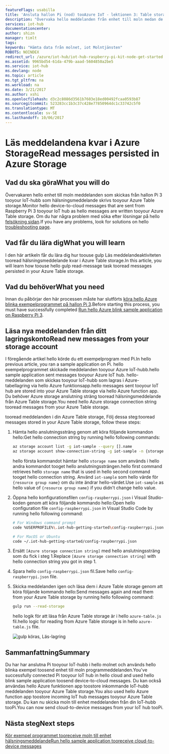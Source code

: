 ```yaml
---
featureFlags: usabilla
title: 'Ansluta hallon Pi (nod) tooAzure IoT - lektionen 3: Table storage | Microsoft Docs'
description: "Övervaka hello meddelanden från enhet till moln medan de skrivs tooyour Azure Table storage."
services: iot-hub
documentationcenter: 
author: shizn
manager: timlt
tags: 
keywords: "Hämta data från molnet, iot Molntjänsten"
ROBOTS: NOINDEX
redirect_url: /azure/iot-hub/iot-hub-raspberry-pi-kit-node-get-started
ms.assetid: 9965bd54-61da-479b-aaad-5604850a2be5
ms.service: iot-hub
ms.devlang: node
ms.topic: article
ms.tgt_pltfrm: na
ms.workload: na
ms.date: 3/21/2017
ms.author: xshi
ms.openlocfilehash: d3c2c8086d3561b7603e18ed00492fcaa0593b87
ms.sourcegitcommit: 523283cc1b3c37c428e77850964dc1c33742c5f0
ms.translationtype: MT
ms.contentlocale: sv-SE
ms.lasthandoff: 10/06/2017
---
```

# <a name="read-messages-persisted-in-azure-storage"></a><span data-ttu-id="1c46f-104">Läs meddelandena kvar i Azure Storage</span><span class="sxs-lookup"><span data-stu-id="1c46f-104">Read messages persisted in Azure Storage</span></span>
## <a name="what-you-will-do"></a><span data-ttu-id="1c46f-105">Vad du ska göra</span><span class="sxs-lookup"><span data-stu-id="1c46f-105">What you will do</span></span>
<span data-ttu-id="1c46f-106">Övervakaren hello enhet till moln meddelanden som skickas från hallon Pi 3 tooyour IoT-hubb som hälsningsmeddelande skrivs tooyour Azure Table storage.</span><span class="sxs-lookup"><span data-stu-id="1c46f-106">Monitor hello device-to-cloud messages that are sent from Raspberry Pi 3 tooyour IoT hub as hello messages are written tooyour Azure Table storage.</span></span> <span data-ttu-id="1c46f-107">Om du har några problem med söka efter lösningar på hello [felsökning sidan](iot-hub-raspberry-pi-kit-node-troubleshooting.md).</span><span class="sxs-lookup"><span data-stu-id="1c46f-107">If you have any problems, look for solutions on hello [troubleshooting page](iot-hub-raspberry-pi-kit-node-troubleshooting.md).</span></span>

## <a name="what-you-will-learn"></a><span data-ttu-id="1c46f-108">Vad får du lära dig</span><span class="sxs-lookup"><span data-stu-id="1c46f-108">What you will learn</span></span>
<span data-ttu-id="1c46f-109">I den här artikeln får du lära dig hur toouse gulp Läs meddelandeaktiviteten tooread hälsningsmeddelande kvar i Azure Table storage.</span><span class="sxs-lookup"><span data-stu-id="1c46f-109">In this article, you will learn how toouse hello gulp read-message task tooread messages persisted in your Azure Table storage.</span></span>

## <a name="what-you-need"></a><span data-ttu-id="1c46f-110">Vad du behöver</span><span class="sxs-lookup"><span data-stu-id="1c46f-110">What you need</span></span>
<span data-ttu-id="1c46f-111">Innan du påbörjar den här processen måste har slutförts [köra hello Azure blinka exempelprogrammet på hallon Pi 3](iot-hub-raspberry-pi-kit-node-lesson3-run-azure-blink.md).</span><span class="sxs-lookup"><span data-stu-id="1c46f-111">Before starting this process, you must have successfully completed [Run hello Azure blink sample application on Raspberry Pi 3](iot-hub-raspberry-pi-kit-node-lesson3-run-azure-blink.md).</span></span>

## <a name="read-new-messages-from-your-storage-account"></a><span data-ttu-id="1c46f-112">Läsa nya meddelanden från ditt lagringskonto</span><span class="sxs-lookup"><span data-stu-id="1c46f-112">Read new messages from your storage account</span></span>
<span data-ttu-id="1c46f-113">I föregående artikel hello körde du ett exempelprogram med Pi.</span><span class="sxs-lookup"><span data-stu-id="1c46f-113">In hello previous article, you ran a sample application on Pi.</span></span> <span data-ttu-id="1c46f-114">hello exempelprogrammet skickade meddelanden tooyour Azure IoT-hubb.</span><span class="sxs-lookup"><span data-stu-id="1c46f-114">hello sample application sent messages tooyour Azure IoT hub.</span></span> <span data-ttu-id="1c46f-115">hello-meddelanden som skickas tooyour IoT-hubb som lagras i Azure-tabellagring via hello Azure funktionsapp.</span><span class="sxs-lookup"><span data-stu-id="1c46f-115">hello messages sent tooyour IoT hub are stored into your Azure Table storage via hello Azure function app.</span></span> <span data-ttu-id="1c46f-116">Du behöver Azure storage anslutning sträng tooread hälsningsmeddelande från Azure Table storage.</span><span class="sxs-lookup"><span data-stu-id="1c46f-116">You need hello Azure storage connection string tooread messages from your Azure Table storage.</span></span>

<span data-ttu-id="1c46f-117">tooread meddelanden i din Azure Table storage, Följ dessa steg:</span><span class="sxs-lookup"><span data-stu-id="1c46f-117">tooread messages stored in your Azure Table storage, follow these steps:</span></span>

1. <span data-ttu-id="1c46f-118">Hämta hello anslutningssträng genom att köra följande kommandon hello:</span><span class="sxs-lookup"><span data-stu-id="1c46f-118">Get hello connection string by running hello following commands:</span></span>

   ```bash
   az storage account list -g iot-sample --query [].name
   az storage account show-connection-string -g iot-sample -n {storage name}
   ```

   <span data-ttu-id="1c46f-119">hello första kommandot hämtar hello `storage name` som används i hello andra kommandot tooget hello anslutningssträngen.</span><span class="sxs-lookup"><span data-stu-id="1c46f-119">hello first command retrieves hello `storage name` that is used in hello second command tooget hello connection string.</span></span> <span data-ttu-id="1c46f-120">Använd `iot-sample` som hello värde för `{resource group name}` om du inte ändrar hello-värdet.</span><span class="sxs-lookup"><span data-stu-id="1c46f-120">Use `iot-sample` as hello value of `{resource group name}` if you didn't change hello value.</span></span>
2. <span data-ttu-id="1c46f-121">Öppna hello konfigurationsfilen `config-raspberrypi.json` i Visual Studio-koden genom att köra följande kommando hello:</span><span class="sxs-lookup"><span data-stu-id="1c46f-121">Open hello configuration file `config-raspberrypi.json` in Visual Studio Code by running hello following command:</span></span>

   ```bash
   # For Windows command prompt
   code %USERPROFILE%\.iot-hub-getting-started\config-raspberrypi.json
   
   # For MacOS or Ubuntu
   code ~/.iot-hub-getting-started/config-raspberrypi.json
   ```
3. <span data-ttu-id="1c46f-122">Ersätt `[Azure storage connection string]` med hello anslutningssträng som du fick i steg 1.</span><span class="sxs-lookup"><span data-stu-id="1c46f-122">Replace `[Azure storage connection string]` with hello connection string you got in step 1.</span></span>
4. <span data-ttu-id="1c46f-123">Spara hello `config-raspberrypi.json` fil.</span><span class="sxs-lookup"><span data-stu-id="1c46f-123">Save hello `config-raspberrypi.json` file.</span></span>
5. <span data-ttu-id="1c46f-124">Skicka meddelanden igen och läsa dem i Azure Table storage genom att köra följande kommando hello:</span><span class="sxs-lookup"><span data-stu-id="1c46f-124">Send messages again and read them from your Azure Table storage by running hello following command:</span></span>
   
   ```bash
   gulp run --read-storage
   ```
   
   <span data-ttu-id="1c46f-125">hello logik för att läsa från Azure Table storage är i hello `azure-table.js` fil.</span><span class="sxs-lookup"><span data-stu-id="1c46f-125">hello logic for reading from Azure Table storage is in hello `azure-table.js` file.</span></span>
   
    ![gulp köras, Läs-lagring](media/iot-hub-raspberry-pi-lessons/lesson3/gulp_read_message.png)

## <a name="summary"></a><span data-ttu-id="1c46f-127">Sammanfattning</span><span class="sxs-lookup"><span data-stu-id="1c46f-127">Summary</span></span>
<span data-ttu-id="1c46f-128">Du har har anslutna Pi tooyour IoT-hubb i hello molnet och används hello blinka exempel toosend enhet till moln programmeddelanden.</span><span class="sxs-lookup"><span data-stu-id="1c46f-128">You've successfully connected Pi tooyour IoT hub in hello cloud and used hello blink sample application toosend device-to-cloud messages.</span></span> <span data-ttu-id="1c46f-129">Du kan också användas hello Azure funktionen app toostore inkommande IoT-hubb meddelanden tooyour Azure Table storage.</span><span class="sxs-lookup"><span data-stu-id="1c46f-129">You also used hello Azure function app toostore incoming IoT hub messages tooyour Azure Table storage.</span></span> <span data-ttu-id="1c46f-130">Du kan nu skicka moln till enhet meddelanden från din IoT-hubb tooPi.</span><span class="sxs-lookup"><span data-stu-id="1c46f-130">You can now send cloud-to-device messages from your IoT hub tooPi.</span></span>

## <a name="next-steps"></a><span data-ttu-id="1c46f-131">Nästa steg</span><span class="sxs-lookup"><span data-stu-id="1c46f-131">Next steps</span></span>
[<span data-ttu-id="1c46f-132">Kör exempel programmet tooreceive moln till enhet hälsningsmeddelande</span><span class="sxs-lookup"><span data-stu-id="1c46f-132">Run hello sample application tooreceive cloud-to-device messages</span></span>](iot-hub-raspberry-pi-kit-node-lesson4-send-cloud-to-device-messages.md)


